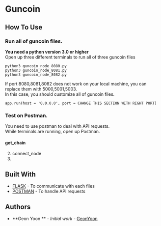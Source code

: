 # Guncoin 

## How To Use

### Run all of guncoin files. 
<b>You need a python version 3.0 or higher</b><br />
Open up three different terminals to run all of three guncoin files 
```
python3 guncoin_node_8080.py
python3 guncoin_node_8081.py 
python3 guncoin_node_8082.py 
```
If port 8080,8081,8082 does not work on your local machine, you can replace them with 
5000,5001,5003. <br />
In this case, you should customize all of guncoin files. 
```
app.run(host = '0.0.0.0', port = CHANGE THIS SECTION WITH RIGHT PORT)
```

### Test on Postman. 
You need to use postman to deal with API requests. <br />
While terminals are running, open up Postman.
####  get_chain
    
2. connect_node
3. 

## Built With

* [FLASK](http://flask.pocoo.org/) - To communicate with each files
* [POSTMAN](https://www.getpostman.com/) - To handle API requests


## Authors

* **Geon Yoon ** - *Initial work* - [GeonYoon](https://github.com/GeonYoon)